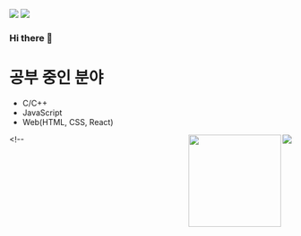 <a href="https://siwonhae.notion.site/HOME-805df9328054431e9da6d738dd2ee2ab" target="_blank"><img src="https://img.shields.io/badge/NOTION-000000?style=flat-square&logo=Notion&logoColor=white"/></a> 
<a href="https://karen0117.tistory.com/" target="_blank"><img src="https://img.shields.io/badge/BLOG-FF5722]?style=flat-square&logo=Blogger]&logoColor=white"/></a> 

### Hi there 👋

# 공부 중인 분야
- C/C++
- JavaScript
- Web(HTML, CSS, React)

<img align='right' src="http://mazassumnida.wtf/api/v2/generate_badge?boj=SiwonHae"> <!-- 백준 티어 -->
<img align='right' src="https://github-readme-stats.vercel.app/api?username=SiwonHae&show_icons=true&theme=graywhite" height="165"> <!-- 
